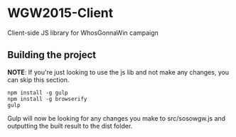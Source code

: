 WGW2015-Client
==============

Client-side JS library for WhosGonnaWin campaign

## Building the project

**NOTE**: If you're just looking to use the js lib and not make any changes, you can skip this section.

    npm install -g gulp
    npm install -g browserify
    gulp

Gulp will now be looking for any changes you make to src/sosowgw.js and outputting the built result to the dist folder.
